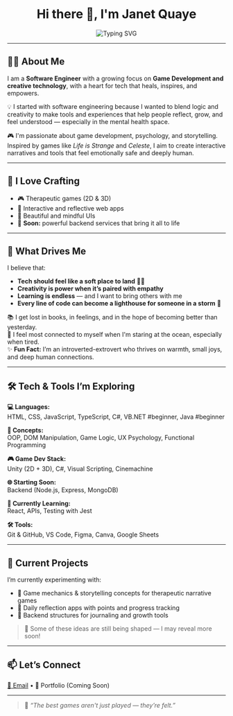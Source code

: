 <h1 align="center">Hi there 👋, I'm Janet Quaye</h1>

<p align="center">
  <img src="https://readme-typing-svg.demolab.com?font=Fira+Code&pause=1000&center=true&vCenter=true&width=650&lines=Software+Engineer+%7C+Game+Developer;Creative+Technologist+%7C+Healing+through+Code;Currently+Exploring+3D+and+2D+Game+Development+;And+Backend+Development+As+Well;Passionate+about+People%2C+Stories%2C+Psychology" alt="Typing SVG" />
</p>

---

## 👩‍💻 About Me

I am a **Software Engineer** with a growing focus on **Game Development and creative technology**, with a heart for tech that heals, inspires, and empowers.

💡 I started with software engineering because I wanted to blend logic and creativity to make tools and experiences that help people reflect, grow, and feel understood — especially in the mental health space.

🎮 I'm passionate about game development, psychology, and storytelling. Inspired by games like *Life is Strange* and *Celeste*, I aim to create interactive narratives and tools that feel emotionally safe and deeply human.

---

## 🚀 I Love Crafting

- 🎮 Therapeutic games (2D & 3D)  
- 🧠 Interactive and reflective web apps  
- 🌸 Beautiful and mindful UIs  
- 🔌 **Soon:** powerful backend services that bring it all to life  

---

## 🌟 What Drives Me

I believe that:

- **Tech should feel like a soft place to land** 🧠💛  
- **Creativity is power when it’s paired with empathy**  
- **Learning is endless** — and I want to bring others with me  
- **Every line of code can become a lighthouse for someone in a storm** 🌊  

📚 I get lost in books, in feelings, and in the hope of becoming better than yesterday.  
🌊 I feel most connected to myself when I'm staring at the ocean, especially when tired.  
✨ **Fun Fact:** I’m an introverted-extrovert who thrives on warmth, small joys, and deep human connections.

---

## 🛠️ Tech & Tools I’m Exploring

**💻 Languages:**  
HTML, CSS, JavaScript, TypeScript, C#, VB.NET #beginner, Java #beginner

**🧠 Concepts:**  
OOP, DOM Manipulation, Game Logic, UX Psychology, Functional Programming

**🎮 Game Dev Stack:**  
Unity (2D + 3D), C#, Visual Scripting, Cinemachine

**🌐 Starting Soon:**  
Backend (Node.js, Express, MongoDB)

**🧪 Currently Learning:**  
React, APIs, Testing with Jest

**🛠️ Tools:**  
Git & GitHub, VS Code, Figma, Canva, Google Sheets

---

## 📌 Current Projects

I’m currently experimenting with:

- 🧠 Game mechanics & storytelling concepts for therapeutic narrative games  
- 🧩 Daily reflection apps with points and progress tracking  
- 🔌 Backend structures for journaling and growth tools  

> 💬 Some of these ideas are still being shaped — I may reveal more soon!

---

## 📫 Let’s Connect

<p align="left">
  <a href="mailto:janetquayenaa@gmail.com">📩 Email</a> • 🌟 Portfolio (Coming Soon)
</p>

---

> 💬 *“The best games aren't just played — they’re felt.”*
